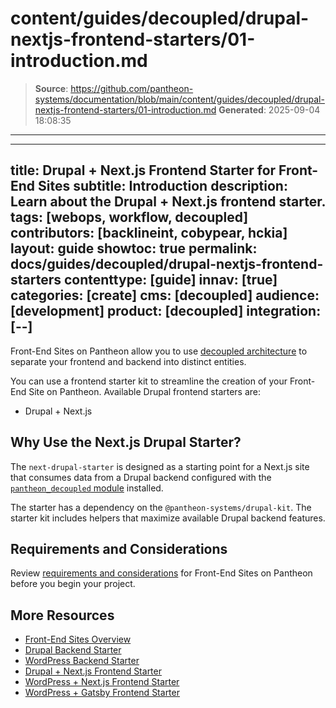 # content/guides/decoupled/drupal-nextjs-frontend-starters/01-introduction.md

> **Source**: https://github.com/pantheon-systems/documentation/blob/main/content/guides/decoupled/drupal-nextjs-frontend-starters/01-introduction.md
> **Generated**: 2025-09-04 18:08:35

---

---
title: Drupal + Next.js Frontend Starter for Front-End Sites
subtitle: Introduction
description: Learn about the Drupal + Next.js frontend starter.
tags: [webops, workflow, decoupled]
contributors: [backlineint, cobypear, hckia]
layout: guide
showtoc: true
permalink: docs/guides/decoupled/drupal-nextjs-frontend-starters
contenttype: [guide]
innav: [true]
categories: [create]
cms: [decoupled]
audience: [development]
product: [decoupled]
integration: [--]
---

Front-End Sites on Pantheon allow you to use [decoupled architecture](/guides/decoupled/overview/#what-is-a-decoupled-site) to separate your frontend and backend into distinct entities.

You can use a frontend starter kit to streamline the creation of your Front-End Site on Pantheon. Available Drupal frontend starters are:

- Drupal + Next.js

## Why Use the Next.js Drupal Starter?

The `next-drupal-starter` is designed as a starting point for a Next.js site that consumes data from a Drupal backend configured with the [`pantheon_decoupled` module](https://www.drupal.org/project/pantheon_decoupled) installed.

The starter has a dependency on the `@pantheon-systems/drupal-kit`. The starter kit includes helpers that maximize available Drupal backend features.

## Requirements and Considerations

Review [requirements and considerations](/guides/decoupled/overview/considerations) for Front-End Sites on Pantheon before you begin your project.

## More Resources

- [Front-End Sites Overview](/guides/decoupled/overview)
- [Drupal Backend Starter](/guides/decoupled/drupal-backend-starters)
- [WordPress Backend Starter](/guides/decoupled/wp-backend-starters)
- [Drupal + Next.js Frontend Starter](/guides/decoupled/drupal-nextjs-frontend-starters)
- [WordPress + Next.js Frontend Starter](/guides/decoupled/wp-nextjs-frontend-starters)
- [WordPress + Gatsby Frontend Starter](/guides/decoupled/wp-gatsby-frontend-starters)
